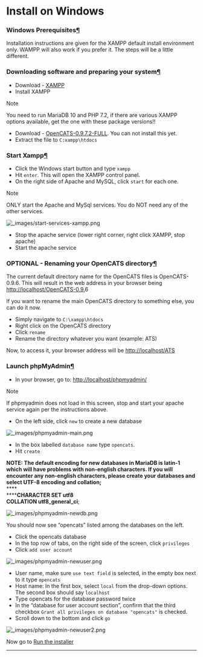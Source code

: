 # Install on Windows

### Windows Prerequisites[¶](broken-reference)

Installation instructions are given for the XAMPP default install environment only. WAMPP will also work if you prefer it. The steps will be a little different.

### Downloading software and preparing your system[¶](broken-reference)

* Download - [XAMPP](https://www.apachefriends.org/download.html)
* Install XAMPP

Note

You need to run MariaDB 10 and PHP 7.2, if there are various XAMPP options available, get the one with these package versions!!

* Download - [OpenCATS-0.9.7.2-FULL](https://github.com/opencats/OpenCATS/releases/download/v0.9.7.2/OpenCATS-v0.9.7.2-FULL.zip). You can not install this yet.
* Extract the file to `C:xampp\htdocs`&#x20;



### Start Xampp[¶](broken-reference)

* Click the Windows start button and type `xampp`
* Hit `enter`. This will open the XAMPP control panel.
* On the right side of Apache and MySQL, click `start` for each one.

Note

ONLY start the Apache and MySql services. You do NOT need any of the other services.

![\_images/start-services-xampp.png](<../../.gitbook/assets/start services xampp>)

* Stop the apache service (lower right corner, right click XAMPP, stop apache)
* Start the apache service

### OPTIONAL - Renaming your OpenCATS directory[¶](broken-reference)

The current default directory name for the OpenCATS files is OpenCATS-0.9.6. This will result in the web address in your browser being [http://localhost/OpenCATS-0.9.](http://localhost/OpenCATS-0.9.4-3)6

If you want to rename the main OpenCATS directory to something else, you can do it now.

* Simply navigate to `C:\xampp\htdocs`
* Right click on the OpenCATS directory
* Click `rename`
* Rename the directory whatever you want (example: ATS)

Now, to access it, your browser address will be [http://localhost/ATS](http://localhost/ATS)

### Launch phpMyAdmin[¶](broken-reference)

* In your browser, go to: [http://localhost/phpmyadmin/](http://localhost/phpmyadmin/)

Note

If phpmyadmin does not load in this screen, stop and start your apache service again per the instructions above.

* On the left side, click `new` to create a new database

![\_images/phpmyadmin-main.png](<../../.gitbook/assets/phpmyadmin main>)

* In the box labelled `database name` type `opencats`.
* Hit `create`

**NOTE: The default encoding for new databases in MariaDB is latin-1 which will have problems with non-english characters. If you will encounter any non-english characters, please create your databases and select  UTF-8 encoding and collation;**\
****\
******CHARACTER SET utf8** \
**COLLATION utf8\_general\_ci**;&#x20;

![\_images/phpmyadmin-newdb.png](<../../.gitbook/assets/phpmyadmin newdb>)

You should now see “opencats” listed among the databases on the left.

* Click the opencats database
* In the top row of tabs, on the right side of the screen, click `privileges`
* Click `add user account`

![\_images/phpmyadmin-newuser.png](<../../.gitbook/assets/phpmyadmin newuser>)

* User name, make sure `use text field` is selected, in the empty box next to it type `opencats`
* Host name: In the first box, select `local` from the drop-down options. The second box should say `localhost`
* Type opencats for the database password twice
* In the “database for user account section”, confirm that the third checkbox `Grant all privileges on database "opencats"` is checked.
* Scroll down to the bottom and click `go`

![\_images/phpmyadmin-newuser2.png](<../../.gitbook/assets/phpmyadmin newuser2>)

Now go to [Run the installer](run-the-installer.md)

****
